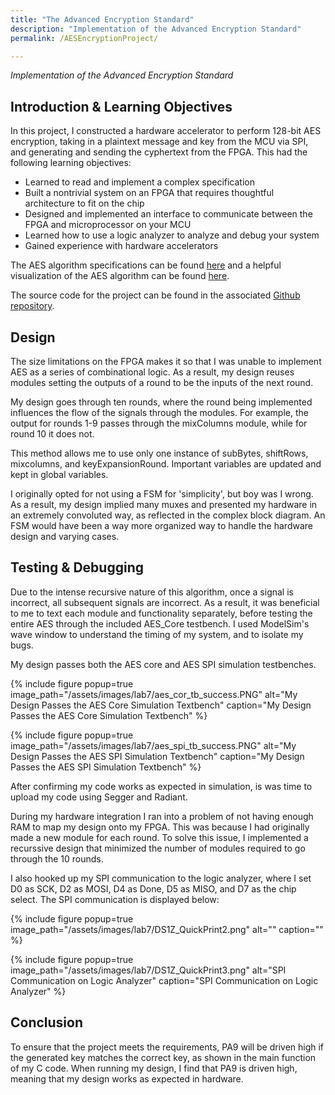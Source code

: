 ```yaml
---
title: "The Advanced Encryption Standard"
description: "Implementation of the Advanced Encryption Standard"
permalink: /AESEncryptionProject/

---
```

*Implementation of the Advanced Encryption Standard*

## Introduction & Learning Objectives
In this project, I constructed a hardware accelerator to perform 128-bit AES encryption, taking in a plaintext message and key from the MCU via SPI, and generating and sending the cyphertext from the FPGA. This had the following learning objectives: 

<ul>
<li>Learned to read and implement a complex specification</li>
<li>Built a nontrivial system on an FPGA that requires thoughtful architecture to fit on the chip</li>
<li>Designed and implemented an interface to communicate between the FPGA and microprocessor on your MCU</li>
<li>Learned how to use a logic analyzer to analyze and debug your system</li>
<li>Gained experience with hardware accelerators</li>
</ul>


The AES algorithm specifications can be found [here](https://hmc-e155.github.io/assets/doc/NIST.FIPS.197-upd1.pdf) and a helpful visualization of the AES algorithm can be found [here](https://legacy.cryptool.org/en/cto/aes-animation). 

The source code for the project can be found in the associated [Github repository](https://github.com/vparizot/e155-lab7).

## Design
The size limitations on the FPGA makes it so that I was unable to implement AES as a series of combinational logic. As a result, my design reuses modules setting the outputs of a round to be the inputs of the next round. 

My design goes through ten rounds, where the round being implemented influences the flow of the signals through the modules. For example, the output for rounds 1-9 passes through the mixColumns module, while for round 10 it does not. 

This method allows me to use only one instance of subBytes, shiftRows, mixcolumns, and keyExpansionRound. Important variables are updated and kept in global variables. 

I originally opted for not using a FSM for 'simplicity', but boy was I wrong. As a result, my design implied many muxes and presented my hardware in an extremely convoluted way, as reflected in the complex block diagram. An FSM would have been a way more organized way to handle the hardware design and varying cases. 

<!-- My design is summarized in my diagram below.  -->

<!-- ![Block Diagram of FPGA Operations](/assets/images/lab7/blockdiagramFPGAlab7b.jpeg)  -->

<!-- ![Pin Diagram for Lab 7](/assets/images/lab7/Pinlab7.jpeg)  -->

## Testing & Debugging
Due to the intense recursive nature of this algorithm, once a signal is incorrect, all subsequent signals are incorrect. As a result, it was beneficial to me to text each module and functionality separately, before testing the entire AES through the included AES_Core testbench. I used ModelSim's wave window to understand the timing of my system, and to isolate my bugs.

My design passes both the AES core and AES SPI simulation testbenches. 
<!-- ![My Design Passes the AES Core Simulation Textbench](/assets/images/lab7/aes_cor_tb_success.PNG)  -->
{% include figure popup=true image_path="/assets/images/lab7/aes_cor_tb_success.PNG" alt="My Design Passes the AES Core Simulation Textbench" caption="My Design Passes the AES Core Simulation Textbench" %}

<!-- ![My Design Passes the AES SPI Simulation Textbench](/assets/images/lab7/aes_spi_tb_success.PNG)  -->
{% include figure popup=true image_path="/assets/images/lab7/aes_spi_tb_success.PNG" alt="My Design Passes the AES SPI Simulation Textbench" caption="My Design Passes the AES SPI Simulation Textbench" %}

After confirming my code works as expected in simulation, is was time to upload my code using Segger and Radiant. 

During my hardware integration I ran into a problem of not having enough RAM to map my design onto my FPGA. This was because I had originally made a new module for each round. To solve this issue, I implemented a recurssive design that minimized the number of modules required to go through the 10 rounds.

I also hooked up my SPI communication to the logic analyzer, where I set D0 as SCK, D2 as MOSI, D4 as Done, D5 as MISO, and D7 as the chip select. The SPI communication is displayed below:

<!-- ![SPI Communication on Logic Analyzer](/assets/images/lab7/DS1Z_QuickPrint2.png)  -->
{% include figure popup=true image_path="/assets/images/lab7/DS1Z_QuickPrint2.png" alt="" caption="" %}

<!-- ![SPI Communication on Logic Analyzer](/assets/images/lab7/DS1Z_QuickPrint3.png)  -->
{% include figure popup=true image_path="/assets/images/lab7/DS1Z_QuickPrint3.png" alt="SPI Communication on Logic Analyzer" caption="SPI Communication on Logic Analyzer" %}


## Conclusion
To ensure that the project meets the requirements, PA9 will be driven high if the generated key matches the correct key, as shown in the main function of my C code. When running my design, I find that PA9 is driven high, meaning that my design works as expected in hardware.

<!-- , we observe that the LEDs on the board reflect the status of AES Encryption and SPI communication. If Lab 7 works as expected, PA9 is driven high. 

When running my design, I find that PA9 is driven high. Therefore, Lab 7 meets all the requirements, and took me approximately 30 hours to complete. -->


